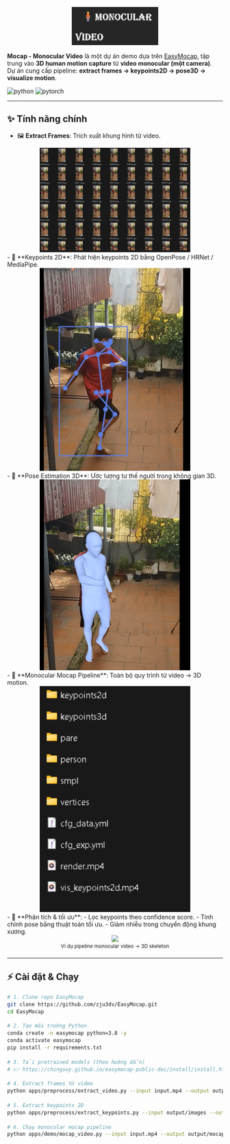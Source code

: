 <!--
 * @Date: 2025-08-24
 * @Author: Your Name
 * @Project: Mocap - Monocular Video
 * @FilePath: /Readme.md
-->

<div align="center">
    <img src="img/logo.png" width="40%">
</div>

**Mocap - Monocular Video** là một dự án demo dựa trên [EasyMocap](https://github.com/zju3dv/EasyMocap), tập trung vào **3D human motion capture** từ **video monocular (một camera)**.  
Dự án cung cấp pipeline: **extract frames → keypoints2D → pose3D → visualize motion**.

![python](https://img.shields.io/badge/python-3.9+-blue)
![pytorch](https://img.shields.io/badge/pytorch-2.4.1+-orange)

---

## ✨ Tính năng chính
- 🖼️ **Extract Frames**: Trích xuất khung hình từ video.  
<div align="center">
      <img src="./img/Extract F.png" width="70%">
  </div>
- 📍 **Keypoints 2D**: Phát hiện keypoints 2D bằng OpenPose / HRNet / MediaPipe.  
<div align="center">
      <img src="./img/keypoints2d.png" width="70%">
  </div>
- 🧍 **Pose Estimation 3D**: Ước lượng tư thế người trong không gian 3D.  
<div align="center">
      <img src="./img/Mesh3d.png" width="70%">
  </div>
- 🎥 **Monocular Mocap Pipeline**: Toàn bộ quy trình từ video → 3D motion.  
<div align="center">
      <img src="./img/output.png" width="70%">
  </div>
- 🔎 **Phân tích & tối ưu**:  
  - Lọc keypoints theo confidence score.  
  - Tinh chỉnh pose bằng thuật toán tối ưu.  
  - Giảm nhiễu trong chuyển động khung xương.  

<div align="center">
    <img src="demo_monocular.gif" width="80%">
    <br>
    <sup>Ví dụ pipeline monocular video → 3D skeleton</sup>
</div>

---

## ⚡ Cài đặt & Chạy

```bash
# 1. Clone repo EasyMocap
git clone https://github.com/zju3dv/EasyMocap.git
cd EasyMocap

# 2. Tạo môi trường Python
conda create -n easymocap python=3.8 -y
conda activate easymocap
pip install -r requirements.txt

# 3. Tải pretrained models (theo hướng dẫn)
# 👉 https://chingswy.github.io/easymocap-public-doc/install/install.html

# 4. Extract frames từ video
python apps/preprocess/extract_video.py --input input.mp4 --output output/images

# 5. Extract keypoints 2D
python apps/preprocess/extract_keypoints.py --input output/images --output output/keypoints2d

# 6. Chạy monocular mocap pipeline
python apps/demo/mocap_video.py --input input.mp4 --output output/mocap
